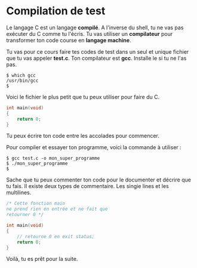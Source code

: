 # Compilation de test

Le langage C est un langage **compilé**. A l'inverse du shell, tu ne vas pas
exécuter du C comme tu l'écris. Tu vas utiliser un **compilateur** pour
transformer ton code course en **langage machine**.

Tu vas pour ce cours faire tes codes de test dans un seul et unique fichier que
tu vas appeler **test.c**. Ton compilateur est **gcc**. Installe le si tu ne
l'as pas.

```text
$ which gcc
/usr/bin/gcc
$
```

Voici le fichier le plus petit que tu peux utiliser pour faire du C.

```c
int main(void)
{
    return 0;
}
```

Tu peux écrire ton code entre les accolades pour commencer.

Pour compiler et essayer ton programme, voici la commande à utiliser :
```text
$ gcc test.c -o mon_super_programme
$ ./mon_super_programme
$
```

Sache que tu peux commenter ton code pour le documenter et décrire que tu fais.
Il existe deux types de commentaire. Les singie lines et les multilines.

```c
/* Cette fonction main
ne prend rien en entrée et ne fait que
retourner 0 */

int main(void)
{
    // retourne 0 en exit status;
    return 0;
}
```

Voilà, tu es prêt pour la suite.
